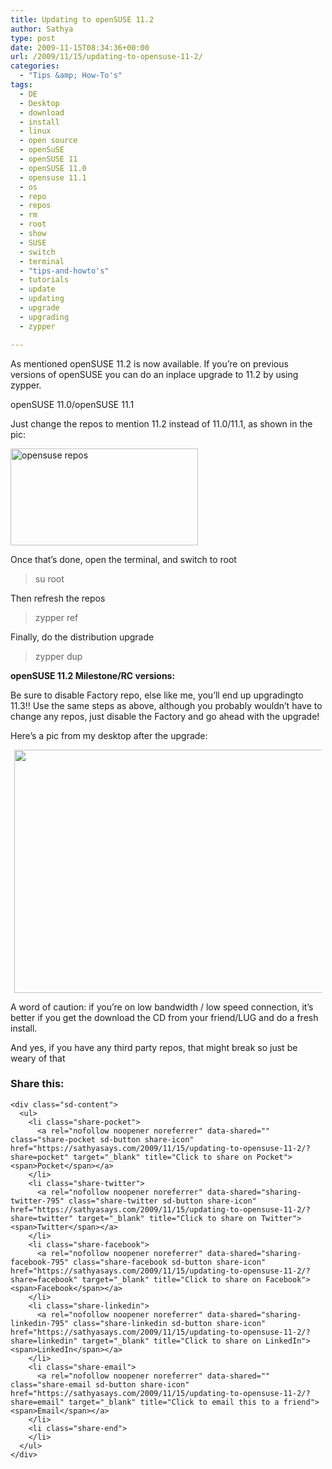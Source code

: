 ```yaml
---
title: Updating to openSUSE 11.2
author: Sathya
type: post
date: 2009-11-15T08:34:36+00:00
url: /2009/11/15/updating-to-opensuse-11-2/
categories:
  - "Tips &amp; How-To's"
tags:
  - DE
  - Desktop
  - download
  - install
  - linux
  - open source
  - openSuSE
  - openSUSE 11
  - openSUSE 11.0
  - opensuse 11.1
  - os
  - repo
  - repos
  - rm
  - root
  - show
  - SUSE
  - switch
  - terminal
  - "tips-and-howto's"
  - tutorials
  - update
  - updating
  - upgrade
  - upgrading
  - zypper

---
```

As mentioned openSUSE 11.2 is now available. If you&#8217;re on previous versions of openSUSE you can do an inplace upgrade to 11.2 by using zypper.

openSUSE 11.0/openSUSE 11.1

Just change the repos to mention 11.2 instead of 11.0/11.1, as shown in the pic:

<!--more-->

[<img data-attachment-id="796" data-permalink="https://sathyasays.com/2009/11/15/updating-to-opensuse-11-2/opensuse-repos/" data-orig-file="https://i2.wp.com/sathyasays.com/wp-content/uploads/2009/11/opensuse-repos.jpeg?fit=1001%2C519&ssl=1" data-orig-size="1001,519" data-comments-opened="1" data-image-meta="{&quot;aperture&quot;:&quot;0&quot;,&quot;credit&quot;:&quot;&quot;,&quot;camera&quot;:&quot;&quot;,&quot;caption&quot;:&quot;&quot;,&quot;created_timestamp&quot;:&quot;0&quot;,&quot;copyright&quot;:&quot;&quot;,&quot;focal_length&quot;:&quot;0&quot;,&quot;iso&quot;:&quot;0&quot;,&quot;shutter_speed&quot;:&quot;0&quot;,&quot;title&quot;:&quot;&quot;}" data-image-title="opensuse repos" data-image-description="" data-medium-file="https://i2.wp.com/sathyasays.com/wp-content/uploads/2009/11/opensuse-repos.jpeg?fit=300%2C155&ssl=1" data-large-file="https://i2.wp.com/sathyasays.com/wp-content/uploads/2009/11/opensuse-repos.jpeg?fit=740%2C384&ssl=1" class="aligncenter size-medium wp-image-796" title="opensuse repos" src="https://i1.wp.com/sathyasays.com/wp-content/uploads/2009/11/opensuse-repos-300x155.jpg?resize=300%2C155" alt="opensuse repos" width="300" height="155" srcset="https://i2.wp.com/sathyasays.com/wp-content/uploads/2009/11/opensuse-repos.jpeg?resize=300%2C155&ssl=1 300w, https://i2.wp.com/sathyasays.com/wp-content/uploads/2009/11/opensuse-repos.jpeg?w=1001&ssl=1 1001w" sizes="(max-width: 300px) 100vw, 300px" data-recalc-dims="1" />][1]

Once that&#8217;s done, open the terminal, and switch to root

> su root

Then refresh the repos

> zypper ref

Finally, do the distribution upgrade

> zypper dup

**openSUSE 11.2 Milestone/RC versions:**

Be sure to disable Factory repo, else like me, you&#8217;ll end up upgradingto 11.3!! Use the same steps as above, although you probably wouldn&#8217;t have to change any repos, just disable the Factory and go ahead with the upgrade!

Here&#8217;s a pic from my desktop after the upgrade:

<a id="aptureLink_48N5sHAeLS" style="margin: 0pt auto; padding: 0px 6px; text-align: center; display: block;" href="https://i1.wp.com/apture.s3.amazonaws.com/00000124f6f3ff797b1b4ed9007f000000000001.opensuse%20desky.jpeg"><img style="border: 0px none;" title="opensuse desky" src="https://i1.wp.com/apture.s3.amazonaws.com/00000124f6f3ff797b1b4ed9007f000000000001.opensuse%20desky.jpeg?resize=622%2C389" alt="" width="622 .96px" height="389 .35px" data-recalc-dims="1" /></a>

A word of caution: if you&#8217;re on low bandwidth / low speed connection, it&#8217;s better if you get the download the CD from your friend/LUG and do a fresh install.

And yes, if you have any third party repos, that might break so just be weary of that

<div class="sharedaddy sd-sharing-enabled">
  <div class="robots-nocontent sd-block sd-social sd-social-icon-text sd-sharing">
    <h3 class="sd-title">
      Share this:
    </h3>
    
    <div class="sd-content">
      <ul>
        <li class="share-pocket">
          <a rel="nofollow noopener noreferrer" data-shared="" class="share-pocket sd-button share-icon" href="https://sathyasays.com/2009/11/15/updating-to-opensuse-11-2/?share=pocket" target="_blank" title="Click to share on Pocket"><span>Pocket</span></a>
        </li>
        <li class="share-twitter">
          <a rel="nofollow noopener noreferrer" data-shared="sharing-twitter-795" class="share-twitter sd-button share-icon" href="https://sathyasays.com/2009/11/15/updating-to-opensuse-11-2/?share=twitter" target="_blank" title="Click to share on Twitter"><span>Twitter</span></a>
        </li>
        <li class="share-facebook">
          <a rel="nofollow noopener noreferrer" data-shared="sharing-facebook-795" class="share-facebook sd-button share-icon" href="https://sathyasays.com/2009/11/15/updating-to-opensuse-11-2/?share=facebook" target="_blank" title="Click to share on Facebook"><span>Facebook</span></a>
        </li>
        <li class="share-linkedin">
          <a rel="nofollow noopener noreferrer" data-shared="sharing-linkedin-795" class="share-linkedin sd-button share-icon" href="https://sathyasays.com/2009/11/15/updating-to-opensuse-11-2/?share=linkedin" target="_blank" title="Click to share on LinkedIn"><span>LinkedIn</span></a>
        </li>
        <li class="share-email">
          <a rel="nofollow noopener noreferrer" data-shared="" class="share-email sd-button share-icon" href="https://sathyasays.com/2009/11/15/updating-to-opensuse-11-2/?share=email" target="_blank" title="Click to email this to a friend"><span>Email</span></a>
        </li>
        <li class="share-end">
        </li>
      </ul>
    </div>
  </div>
</div>

 [1]: https://i2.wp.com/sathyasays.com/wp-content/uploads/2009/11/opensuse-repos.jpeg
